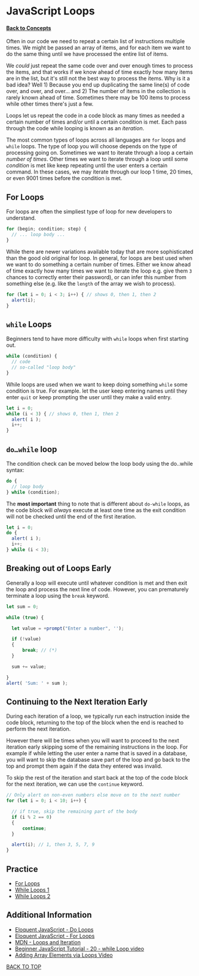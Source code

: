 # JavaScript Loops
#### [Back to Concepts](./README.md)

Often in our code we need to repeat a certain list of instructions multiple times. We might be passed an array of items, and for each item we want to do the same thing until we have processed the entire list of items.

We *could* just repeat the same code over and over enough times to process the items, and that works if we know ahead of time exactly how many items are in the list, but it's still not the best way to process the items. Why is it a bad idea? Well 1) Because you end up duplicating the same line(s) of code over, and over, and over... and 2) The number of items in the collection is rarely known ahead of time. Sometimes there may be 100 items to process while other times there's just a few.

Loops let us repeat the code in a code block as many times as needed a certain number of times and/or until a certain condition is met. Each pass through the code while looping is known as an *iteration*.

The most common types of loops across all languages are `for` loops and `while` loops. The type of loop you will choose depends on the type of processing going on. Sometimes we want to iterate through a loop a certain *number of times*. Other times we want to iterate through a loop until some *condition* is met like keep repeating until the user enters a certain command. In these cases, we may iterate through our loop 1 time, 20 times, or even 9001 times before the condition is met.

## For Loops
For loops are often the simpliest type of loop for new developers to understand. 
```js
for (begin; condition; step) {
  // ... loop body ...
}
```
While there are newer variations available today that are more sophisticated than the good old original for loop. In general, for loops are best used when we want to do something a certain number of times. Either we know ahead of time exactly how many times we want to iterate the loop e.g. give them `3` chances to correctly enter their password), or can infer this number from something else (e.g. like the `length` of the array we wish to process).
```js
for (let i = 0; i < 3; i++) { // shows 0, then 1, then 2
  alert(i);
}
```

## `while` Loops
Beginners tend to have more difficulty with `while` loops when first starting out.
```js
while (condition) {
  // code
  // so-called "loop body"
}
```
While loops are used when we want to keep doing something `while` some condition is true. For example. let the user keep entering names until they enter `quit` or keep prompting the user until they make a valid entry.
```js
let i = 0;
while (i < 3) { // shows 0, then 1, then 2
  alert( i );
  i++;
}
```

## `do…while` loop
The condition check can be moved below the loop body using the do..while syntax:
```js
do {
  // loop body
} while (condition);
```
The **most important** thing to note that is different about `do-while` loops, as the code block will *always* execute at least one time as the exit condition will not be checked until the end of the first iteration.
```js
let i = 0;
do {
  alert( i );
  i++;
} while (i < 3);
```
## Breaking out of Loops Early
Generally a loop will execute until whatever condition is met and then exit the loop and process the next line of code. However, you can prematurely terminate a loop using the `break` keyword.
```js
let sum = 0;

while (true) {

  let value = +prompt("Enter a number", '');

  if (!value) 
  {
      break; // (*)
  }

  sum += value;

}
alert( 'Sum: ' + sum );
```

## Continuing to the Next Iteration Early
During each iteration of a loop, we typically run each instruction inside the code block, returning to the top of the block when the end is reached to perform the next iteration.

However there will be times when you will want to proceed to the next iteration early skipping some of the remaining instructions in the loop. For example if while letting the user enter a name that is saved in a database, you will want to skip the database save part of the loop and go back to the top and prompt them again if the data they entered was invalid.

To skip the rest of the iteration and start back at the top of the code block for the next iteration, we can use the `continue` keyword.
```js
// Only alert on non-even numbers else move on to the next number
for (let i = 0; i < 10; i++) {

  // if true, skip the remaining part of the body
  if (i % 2 == 0) 
  {
      continue;
  }

  alert(i); // 1, then 3, 5, 7, 9
}
```

## Practice
- [For Loops](https://github.com/cs-fullstack-master/JavaScript-forLoops_ic)
- [While Loops 1](https://github.com/cs-fullstack-master/JavaScript-whileloops-ic)
- [While Loops 2](https://github.com/cs-fullstack-master/javaScript-week1-review)


## Additional Information
- [Eloquent JavaScript - Do Loops](https://eloquentjavascript.net/02_program_structure.html#p_FIHE6k56BA)
- [Eloquent JavaScript - For Loops](https://eloquentjavascript.net/02_program_structure.html#h_oupMC+5FKN)
- [MDN - Loops and Iteration](https://developer.mozilla.org/en-US/docs/Web/JavaScript/Guide/Loops_and_iteration)
- [Beginner JavaScript Tutorial - 20 - while Loop video](https://youtu.be/QPFW_0blw9w)
- [Adding Array Elements via Loops Video](https://youtu.be/n6pCS-w1M3o)



[BACK TO TOP](#JavaScript-Loops)
